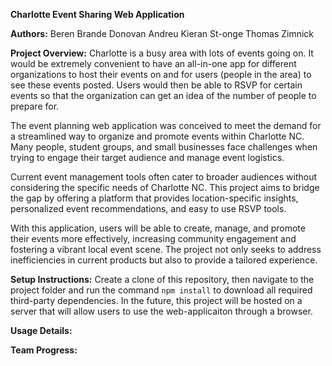 **Charlotte Event Sharing Web Application**

**Authors:**
Beren Brande 
Donovan Andreu
Kieran St-onge
Thomas Zimnick

**Project Overview:**
  Charlotte is a busy area with lots of events going on. It would be extremely convenient to have an all-in-one app for different organizations to host their events on and for users (people in the area) to see these events posted. Users would then be able to RSVP for certain events so that the organization can get an      idea of the number of people to prepare for. 

  The event planning web application was conceived to meet the demand for a streamlined way to organize and promote events within Charlotte NC. Many people, student groups, and small businesses face challenges when trying to engage their target audience and manage event logistics.

  Current event management tools often cater to broader audiences without considering the specific needs of Charlotte NC. This project aims to bridge the gap by offering a platform that provides location-specific insights, personalized event recommendations, and easy to use RSVP tools. 

  With this application, users will be able to create, manage, and promote their events more effectively, increasing community engagement and fostering a vibrant local event scene. The project not only seeks to address inefficiencies in current products but also to provide a tailored experience. 


**Setup Instructions:**
  Create a clone of this repository, then navigate to the project folder and run the command `npm install` to download all required third-party dependencies.
  In the future, this project will be hosted on a server that will allow users to use the web-applicaiton through a browser.

**Usage Details:**  

**Team Progress:**  

